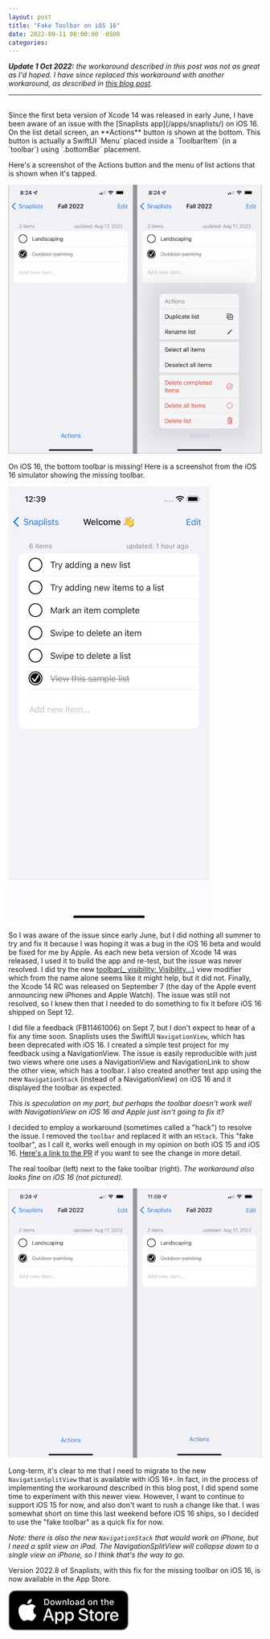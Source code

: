 ```yaml
---
layout: post
title: "Fake Toolbar on iOS 16"
date: 2022-09-11 00:00:00 -0500
categories:
---
```


_**Update 1 Oct 2022:** the workaround described in this post was not as great as I'd hoped. I have since replaced this workaround with another workaround, as described in [this blog post](/2022/10/01/scrollviewreader-crashing-on-ios16.html)._

---
<br/>
Since the first beta version of Xcode 14 was released in early June, I have been aware of an issue with the [Snaplists app](/apps/snaplists/) on iOS 16. On the list detail screen, an **Actions** button is shown at the bottom. This button is actually a SwiftUI `Menu` placed inside a `ToolbarItem` (in a `toolbar`) using `.bottomBar` placement. 

Here's a screenshot of the Actions button and the menu of list actions that is shown when it's tapped.

![screenshot of toolbar](/assets/ios-15-real-toolbar.jpg)

On iOS 16, the bottom toolbar is missing! Here is a screenshot from the iOS 16 simulator showing the missing toolbar.

![screenshot of missing toolbar](/assets/ios-16-missing-toolbar.jpg)

So I was aware of the issue since early June, but I did nothing all summer to try and fix it because I was hoping it was a bug in the iOS 16 beta and would be fixed for me by Apple. As each new beta version of Xcode 14 was released, I used it to build the app and re-test, but the issue was never resolved. I did try the new [toolbar(_ visibility: Visibility...)](https://developer.apple.com/documentation/swiftui/view/toolbar(_:for:)) view modifier which from the name alone seems like it might help, but it did not. Finally, the Xcode 14 RC was released on September 7 (the day of the Apple event announcing new iPhones and Apple Watch). The issue was still not resolved, so I knew then that I needed to do something to fix it before iOS 16 shipped on Sept 12.

I did file a feedback (FB11461006) on Sept 7, but I don't expect to hear of a fix any time soon. Snaplists uses the SwiftUI `NavigationView`, which has been deprecated with iOS 16. I created a simple test project for my feedback using a NavigationView. The issue is easily reproducible with just two views where one uses a NavigationView and NavigationLink to show the other view, which has a toolbar. I also created another test app using the new `NavigationStack` (instead of a NavigationView) on iOS 16 and it displayed the toolbar as expected.

_This is speculation on my part, but perhaps the toolbar doesn't work well with NavigationView on iOS 16 and Apple just isn't going to fix it?_

I decided to employ a workaround (sometimes called a "hack") to resolve the issue. I removed the `toolbar` and replaced it with an `HStack`. This "fake toolbar", as I call it, works well enough in my opinion on both iOS 15 and iOS 16.  [Here's a link to the PR](https://github.com/tomhartnett/Snaplists/pull/18) if you want to see the change in more detail.

The real toolbar (left) next to the fake toolbar (right). _The workaround also looks fine on iOS 16 (not pictured)._

![screenshot of toolbars](/assets/ios-15-toolbars-comparison.jpg)

Long-term, it's clear to me that I need to migrate to the new `NavigationSplitView` that is available with iOS 16+. In fact, in the process of implementing the workaround described in this blog post, I did spend some time to experiment with this newer view. However, I want to continue to support iOS 15 for now, and also don't want to rush a change like that. I was somewhat short on time this last weekend before iOS 16 ships, so I decided to use the "fake toolbar" as a quick fix for now.

_Note: there is also the new `NavigationStack` that would work on iPhone, but I need a split view on iPad. The NavigationSplitView will collapse down to a single view on iPhone, so I think that's the way to go._

Version 2022.8 of Snaplists, with this fix for the missing toolbar on iOS 16, is now available in the App Store.

[![Download Link](/assets/Download_on_the_App_Store_Badge_US-UK_RGB_blk_092917.svg)](https://apps.apple.com/mk/app/snaplists-simple-lists-app/id1527429580)